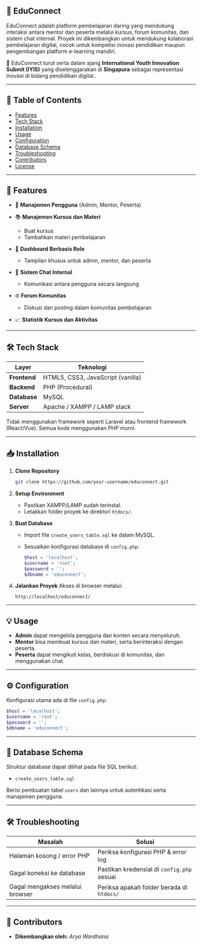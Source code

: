 
## 📘 EduConnect

EduConnect adalah platform pembelajaran daring yang mendukung interaksi antara mentor dan peserta melalui kursus, forum komunitas, dan sistem chat internal. Proyek ini dikembangkan untuk mendukung kolaborasi pembelajaran digital, cocok untuk kompetisi inovasi pendidikan maupun pengembangan platform e-learning mandiri.

📢 EduConnect turut serta dalam ajang **International Youth Innovation Submit (IYIS)** yang diselenggarakan di **Singapura** sebagai representasi inovasi di bidang pendidikan digital..

---

## 📂 Table of Contents

* [Features](#features)
* [Tech Stack](#tech-stack)
* [Installation](#installation)
* [Usage](#usage)
* [Configuration](#configuration)
* [Database Schema](#database-schema)
* [Troubleshooting](#troubleshooting)
* [Contributors](#contributors)
* [License](#license)

---

## 🚀 Features

* 👤 **Manajemen Pengguna** (Admin, Mentor, Peserta)
* 📚 **Manajemen Kursus dan Materi**

  * Buat kursus
  * Tambahkan materi pembelajaran
* 👥 **Dashboard Berbasis Role**

  * Tampilan khusus untuk admin, mentor, dan peserta
* 💬 **Sistem Chat Internal**

  * Komunikasi antara pengguna secara langsung
* 🌐 **Forum Komunitas**

  * Diskusi dan posting dalam komunitas pembelajaran
* 📈 **Statistik Kursus dan Aktivitas**

---

## 🛠 Tech Stack

| Layer        | Teknologi                         |
| ------------ | --------------------------------- |
| **Frontend** | HTML5, CSS3, JavaScript (vanilla) |
| **Backend**  | PHP (Procedural)                  |
| **Database** | MySQL                             |
| **Server**   | Apache / XAMPP / LAMP stack       |

Tidak menggunakan framework seperti Laravel atau frontend framework (React/Vue). Semua kode menggunakan PHP murni.

---

## 📥 Installation

1. **Clone Repository**

   ```bash
   git clone https://github.com/your-username/educonnect.git
   ```

2. **Setup Environment**

   * Pastikan XAMPP/LAMP sudah terinstal.
   * Letakkan folder proyek ke direktori `htdocs/`.

3. **Buat Database**

   * Import file `create_users_table.sql` ke dalam MySQL.
   * Sesuaikan konfigurasi database di `config.php`:

     ```php
     $host = 'localhost';
     $username = 'root';
     $password = '';
     $dbname = 'educonnect';
     ```

4. **Jalankan Proyek**
   Akses di browser melalui:

   ```
   http://localhost/educonnect/
   ```

---

## 💡 Usage

* **Admin** dapat mengelola pengguna dan konten secara menyeluruh.
* **Mentor** bisa membuat kursus dan materi, serta berinteraksi dengan peserta.
* **Peserta** dapat mengikuti kelas, berdiskusi di komunitas, dan menggunakan chat.

---

## ⚙️ Configuration

Konfigurasi utama ada di file `config.php`:

```php
$host = 'localhost';
$username = 'root';
$password = '';
$dbname = 'educonnect';
```

---

## 🧾 Database Schema

Struktur database dapat dilihat pada file SQL berikut:

* `create_users_table.sql`

Berisi pembuatan tabel `users` dan lainnya untuk autentikasi serta manajemen pengguna.

---

## 🛠 Troubleshooting

| Masalah                         | Solusi                                     |
| ------------------------------- | ------------------------------------------ |
| Halaman kosong / error PHP      | Periksa konfigurasi PHP & error log        |
| Gagal koneksi ke database       | Pastikan kredensial di `config.php` sesuai |
| Gagal mengakses melalui browser | Periksa apakah folder berada di `htdocs/`  |

---

## 👤 Contributors

* **Dikembangkan oleh:** *Arya Wardhana*






